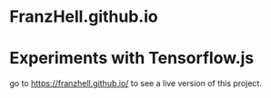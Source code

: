 # FranzHell.github.io
# Experiments with Tensorflow.js
  go to https://franzhell.github.io/ to see a live version of this project.
